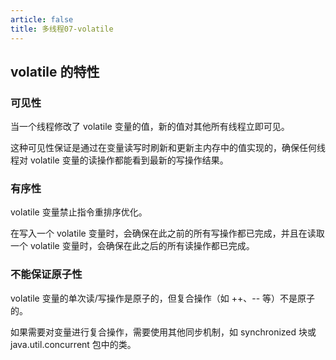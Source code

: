 ```yaml
---
article: false
title: 多线程07-volatile
---
```


## volatile 的特性


### 可见性
当一个线程修改了 volatile 变量的值，新的值对其他所有线程立即可见。

这种可见性保证是通过在变量读写时刷新和更新主内存中的值实现的，确保任何线程对 volatile 变量的读操作都能看到最新的写操作结果。



### 有序性
volatile 变量禁止指令重排序优化。

在写入一个 volatile 变量时，会确保在此之前的所有写操作都已完成，并且在读取一个 volatile 变量时，会确保在此之后的所有读操作都已完成。


### 不能保证原子性
volatile 变量的单次读/写操作是原子的，但复合操作（如 ++、-- 等）不是原子的。

如果需要对变量进行复合操作，需要使用其他同步机制，如 synchronized 块或 java.util.concurrent 包中的类。





